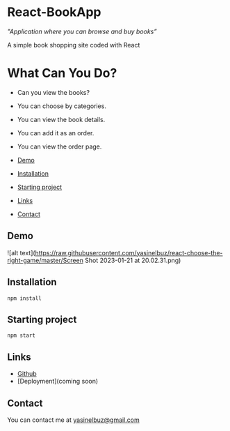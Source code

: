 # React-BookApp

_"Application where you can browse and buy books”_

A simple book shopping site coded with React

# What Can You Do?
- Can you view the books?
- You can choose by categories.
- You can view the book details.
- You can add it as an order.
- You can view the order page.

- [Demo](#demo)
- [Installation](#installation)
- [Starting project](#starting-project)
- [Links](#links)
- [Contact](#contact)

## Demo
![alt text](https://raw.githubusercontent.com/yasinelbuz/react-choose-the-right-game/master/Screen Shot 2023-01-21 at 20.02.31.png)


## Installation

```
npm install
```

## Starting project

```
npm start
```

## Links

- [Github](https://github.com/yasinelbuz/React-BookApp)
- [Deployment](coming soon)

## Contact
You can contact me at yasinelbuz@gmail.com
